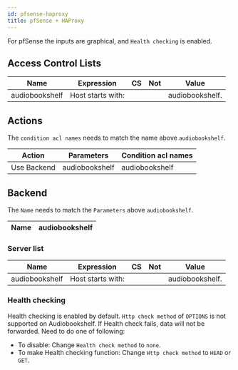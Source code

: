 ```yaml
---
id: pfsense-haproxy
title: pfSense + HAProxy
---
```


For pfSense the inputs are graphical, and `Health checking` is enabled.

## Access Control Lists

| Name           | Expression        | CS  | Not | Value           |
| -------------- | ----------------- | --- | --- | --------------- |
| audiobookshelf | Host starts with: |     |     | audiobookshelf. |

## Actions

The `condition acl names` needs to match the name above `audiobookshelf`.

| Action      | Parameters     | Condition acl names |
| ----------- | -------------- | ------------------- |
| Use Backend | audiobookshelf | audiobookshelf      |

## Backend

The `Name` needs to match the `Parameters` above `audiobookshelf`.

| Name | audiobookshelf |
| ---- | -------------- |

### Server list

| Name           | Expression        | CS  | Not | Value           |
| -------------- | ----------------- | --- | --- | --------------- |
| audiobookshelf | Host starts with: |     |     | audiobookshelf. |

### Health checking

Health checking is enabled by default. `Http check method` of `OPTIONS` is not supported on Audiobookshelf. If Health check fails, data will not be forwarded. Need to do one of following:

- To disable: Change `Health check method` to `none`.
- To make Health checking function: Change `Http check method` to `HEAD` or `GET`.
